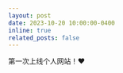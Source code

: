 ```yaml
---
layout: post
date: 2023-10-20 10:00:00-0400
inline: true
related_posts: false
---
```


第一次上线个人网站！❤️
